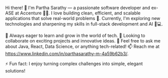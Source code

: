 Hi there! 👋
I'm Partha Sarathy — a passionate software developer and ex-ASE at Accenture 💼✨.
I love building clean, efficient, and scalable applications that solve real-world problems 🚀.
Currently, I'm exploring new technologies and sharpening my skills in full-stack development and AI 🤖💻.

🌱 Always eager to learn and grow in the world of tech.
👯 Looking to collaborate on exciting projects and innovative ideas.
💬 Feel free to ask me about Java, React, Data Science, or anything tech-related!
📫 Reach me at https://www.linkedin.com/in/parthasarathy-m-4a59b62b3/.

⚡ Fun fact: I enjoy turning complex challenges into simple, elegant solutions!
